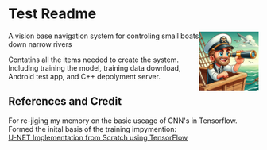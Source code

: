 
# Test Readme 

<img src="logo.png" width="120" align="right"/>

A vision base navigation system for controling small boats down narrow rivers

Contatins all the items needed to create the system. Including training the model, training data download, Android test app, and C++ depolyment server.


## References and Credit

For re-jiging my memory on the basic useage of CNN's in Tensorflow. Formed the inital basis of the training impymention: \
[U-NET Implementation from Scratch using TensorFlow](https://medium.com/geekculture/u-net-implementation-from-scratch-using-tensorflow-b4342266e406) 
